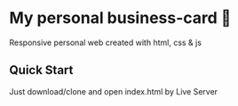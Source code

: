 # My personal business-card :page_with_curl:
Responsive personal web created with html, css & js
## Quick Start
Just download/clone and open index.html by Live Server
